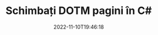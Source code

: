 ---
############################# Static ############################
layout: "auto-gen-merger"
date: 2022-11-10T19:46:18
draft: false
otherformats: dotx epub html mht mhtml odp ods odt one otp ott pdf pps ppsx ppt pptx

############################# Head ############################
head_title: "Schimbați și schimbați paginile DOTM în C#"
head_description: "Schimbați și schimbați pozițiile a două pagini dintr-un fișier DOTM în C# utilizând API-ul pentru fuziunea documentelor."

############################# Header ############################
title: "Schimbați DOTM pagini în C#"
description: "Schimbați paginile DOTM cu câteva rânduri de cod .NET."
bg_image: "https://cms.admin.containerize.com/templates/aspose/App_Themes/V3/images/bg/header1.png"
bg_overlay: false
button:
    enable: true
    icon: "fas fa-arrow-down"
    label: "Descarcare varianta scurta de prezentare gratuita"
    link: "https://downloads.groupdocs.com/merger/net"

############################# SubMenu ############################
submenu:
    enable: true

    left:
        img_alt: "GroupDocs.Merger for .NET"
        image: "https://cms.admin.containerize.com/templates/groupdocs/images/product-logos/90x90-noborder/groupdocs-merger-net.png"
        product: "GroupDocs.Merger"
        platform: ".NET"

    middle:
        button:

            # button loop
            - link: "https://apireference.groupdocs.com/merger/net"
              text: "Referință API"

            # button loop
            - link: "https://github.com/groupdocs-merger"
              text: "Exemple de coduri"

            # button loop
            - link: "https://products.groupdocs.app/merger/family"
              text: "Demo live"

            # button loop
            - link: "https://purchase.groupdocs.com/pricing/merger/net"
              text: "Prețuri"

    right:
        link_download: "https://downloads.groupdocs.com/merger"
        link_learn: "https://docs.groupdocs.com/merger/net"
        link_buy: "https://purchase.groupdocs.com"

############################# About ############################
about:
    enable: true
    title: "Despre GroupDocs.Merger for .NET API"
    content: |
        [GroupDocs.Merger for .NET](/ro/merger/net/) oferă o soluție simplă de îmbinare și împărțire în siguranță între o gamă largă de formate de documente, inclusiv PDF, Microsoft Office (Word, Excel, PowerPoint , OneNote), OpenDocument, HTML, imagini și multe altele în cadrul aplicațiilor .NET. Adăugând doar câteva rânduri de cod, efectuați mai multe operații de documente, cum ar fi mutarea, eliminarea, rotirea, schimbarea, extragerea sau modificarea orientării paginilor din documente. API-ul pentru fuziunea documentelor acceptă, de asemenea, previzualizarea paginilor documentului ca imagine pentru a analiza structura documentului, formatarea și conținutul paginii.
        
        GroupDocs.Merger API este o alegere potrivită pentru soluțiile corporative care necesită funcții de schimbare a paginilor de fișiere. Aceste API-uri sunt bine acceptate pe toate sistemele și platformele de operare majore, inclusiv .NET Framework, .NET Standard, .NET Core, Mono.

############################# Steps ############################
steps:
    enable: true
    title_left: "Schimbați paginile de fișiere DOTM în .NET"
    content_left: |
        [GroupDocs.Merger for .NET](/ro/merger/net/) facilitează ca dezvoltatorii C# să schimbe paginile dintr-un fișier DOTM prin implementarea câțiva pași simpli .
        
        * Inițializați **SwapOptions** pentru a specifica numerele de pagină de schimbat.
        * Creați o nouă instanță a **Merger** și treceți calea documentului sursă ca parametru de constructor.
        * Apelați **SwapPages** și transmiteți obiectul **SwapOptions**.
        * Apelați **Save** și specificați calea fișierului pentru a salva documentul rezultat.

    title_right: "Cerințe de sistem"
    content_right: |
        API-urile GroupDocs.Merger for .NET sunt acceptate pe toate platformele și sistemele de operare majore. Înainte de a executa codul de mai jos, vă rugăm să vă asigurați că aveți următoarele cerințe preliminare instalate pe sistemul dumneavoastră.

        * Sisteme de operare: Microsoft Windows, Linux, MacOS
        * Medii de dezvoltare: Visual Studio, Xamarin, MonoDevelop
        * Cadre: .NET Framework, .NET Standard, .NET Core, Mono
        * Descărcați cea mai recentă versiune a GroupDocs.Merger for .NET de la [NuGet](https://www.nuget.org/packages/groupdocs.merger)
         
    code: |
     {{% merger/additional-styles %}}
     {{< merger/code-merger title="Cum să schimbați paginile de fișiere DOTM utilizând codul exemplu C#">}}

        ```csharp    
        // Schimbați pagini de fișiere DOTM utilizând API-ul GroupDocs.Merger
        int pageNumber1 = 6;
        int pageNumber2 = 1;

        // Inițializați clasa SwapOptions pentru a specifica numerele de pagină de schimbat
        SwapOptions swapOptions = new SwapOptions(pageNumber2, pageNumber1);

        // Instanțiați fuziunea cu documentul introdus DOTM
        using (Merger merger = new Merger("input.dotm"))
          {
            // Apelați metoda SwapPages și transmiteți-i obiectul SwapOptions
            merger.SwapPages(swapOptions);
    
            // Apelați metoda Salvare și treceți calea fișierului dorită pentru a salva documentul de ieșire
            merger.Save("output.dotm");
          }
        ```
     {{< /merger/code-merger >}}

############################# Demos ############################
demos:
    enable: true
    title: "Demo live - Schimbați paginile de fișiere DOTM online"
    content: |
       Schimbați paginile de fișiere DOTM chiar acum, vizitând site-ul web [GroupDocs.Merger Live Demos](https://products.groupdocs.app/splitter/swap-pages/dotm).
       Demo-ul live are următoarele beneficii.
        
############################# About Formats ############################
about_formats:
    enable: true

############################# More Formats ############################
more_formats:
    enable: true
    title: "Schimbați pagini cu alte formate de fișiere"
    content: |
        .NET documentează API-ul de fuziune și împărțire pentru formate de fișiere și imagini. Schimbați unele dintre formatele de fișiere populare, așa cum este menționat mai jos.

############################# Back to top ###############################
back_to_top:
    enable: true
---